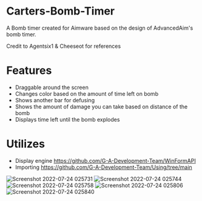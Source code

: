 # Carters-Bomb-Timer
A Bomb timer created for Aimware based on the design of AdvancedAim's bomb timer. 

Credit to Agentsix1 & Cheeseot for references

# Features
- Draggable around the screen
- Changes color based on the amount of time left on bomb
- Shows another bar for defusing
- Shows the amount of damage you can take based on distance of the bomb
- Displays time left until the bomb explodes

# Utilizes
- Display engine https://github.com/G-A-Development-Team/WinFormAPI
- Importing https://github.com/G-A-Development-Team/Using/tree/main

![Screenshot 2022-07-24 025731](https://user-images.githubusercontent.com/39221871/180636240-031a755d-0d0d-4b9a-89e8-ddc47d758e80.png)
![Screenshot 2022-07-24 025744](https://user-images.githubusercontent.com/39221871/180636248-1fda6cfa-a563-4831-a0f9-89fd235f63f5.png)
![Screenshot 2022-07-24 025758](https://user-images.githubusercontent.com/39221871/180636249-6b0f5be7-d550-48f5-9966-a9b2f7aa5dfc.png)
![Screenshot 2022-07-24 025806](https://user-images.githubusercontent.com/39221871/180636250-1862e164-8945-441a-a68f-819f443bf866.png)
![Screenshot 2022-07-24 025840](https://user-images.githubusercontent.com/39221871/180636252-af4a4841-742d-4ffe-98d6-70f761bcf267.png)
